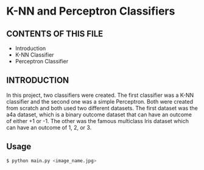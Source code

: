 # K-NN and Perceptron Classifiers

CONTENTS OF THIS FILE
---------------------

 * Introduction
 * K-NN Classifier
 * Perceptron Classifier

INTRODUCTION
------------
In this project, two classifiers were created. The first classifier was a K-NN classifier and the second one was a simple Perceptron.
Both were created from scratch and both used two different datasets.
The first dataset was the a4a dataset, which is a binary outcome dataset that can have an outcome of either +1 or -1.
The other was the famous multiclass Iris dataset which can have an outcome of 1, 2, or 3.


Usage
------------

```sh
$ python main.py <image_name.jpg>
```

